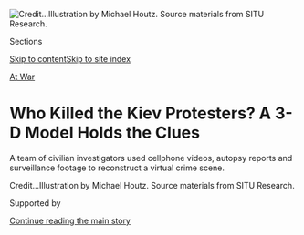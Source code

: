 <div id="app">

<div>

<div>

<div>

</div>

<div data-aria-hidden="false">

<div id="site-content" data-role="main">

<div>

<div class="css-1aor85t" style="opacity:0.000000001;z-index:-1;visibility:hidden">

<div class="css-1hqnpie">

<div class="css-epjblv">

<span class="css-z6pdnw">Who Killed the Kiev Protesters? A 3-D Model
Holds the
Clues</span>

</div>

<div class="css-k008qs">

<div class="css-1iwv8en">

<span class="css-18z7m18"></span>

<div>

<div>

</div>

</div>

</div>

<span class="css-1n6z4y">https://nyti.ms/2xnu5Uk</span>

<div class="css-1705lsu">

<div class="css-4xjgmj">

<div class="css-4skfbu" data-role="toolbar" data-aria-label="Social Media Share buttons, Save button, and Comments Panel with current comment count" data-testid="share-tools">

  - 
  - 
  - 
  - 
    
    <div class="css-6n7j50">
    
    </div>

  - 
  - 

</div>

</div>

</div>

</div>

</div>

</div>

<div class="css-11qgg8s">

</div>

<div id="fullBleedHeaderContent">

<div class="css-n4ws9g">

![<span class="css-ach9cc e1z0qqy90" itemprop="copyrightHolder"><span class="css-1ly73wi e1tej78p0">Credit...</span><span><span>Illustration
by Michael Houtz. Source materials from SITU
Research.</span></span></span>](https://static01.graylady3jvrrxbe.onion/images/2018/06/03/magazine/03mag-Ukraine-image1/03mag-Ukraine-image1-articleLarge-v2.gif?quality=75&auto=webp&disable=upscale)

</div>

<div class="css-a3jxye">

<div class="css-6cn7ki">

<div class="NYTAppHideMasthead css-1bcu9v6 e1suatyy0">

<div class="section css-1o1qe8k e1suatyy2">

<div class="css-cu5p7t er09x8g0">

<div class="css-6n7j50">

</div>

<span class="css-1dv1kvn">Sections</span>

[Skip to content](#site-content)[Skip to site index](#site-index)

</div>

<div class="css-10698na e1huz5gh0">

</div>

</div>

</div>

[At War](/column/at-war "At War")

<div class="css-1sojcmr ehdk2mb0">

# Who Killed the Kiev Protesters? A 3-D Model Holds the Clues

</div>

A team of civilian investigators used cellphone videos, autopsy reports
and surveillance footage to reconstruct a virtual crime
scene.

</div>

</div>

<div class="css-nwzfg5 e1gnum310">

<span class="css-1f9pvn2 magazine"></span><span class="css-ach9cc e1z0qqy90" itemprop="copyrightHolder"><span class="css-1ly73wi e1tej78p0">Credit...</span><span><span>Illustration
by Michael Houtz. Source materials from SITU
Research.</span></span></span>

</div>

<div id="sponsor-wrapper" class="css-1hyfx7x">

<div id="sponsor-slug" class="css-19vbshk">

Supported by

</div>

[Continue reading the main
story](#after-sponsor)

<div id="sponsor" class="ad sponsor-wrapper" style="text-align:center;height:100%;display:block">

</div>

<div id="after-sponsor">

</div>

</div>

<div class="css-1fl1393 e1gnum311">

<div class="css-18e8msd">

<div class="css-vp77d3 epjyd6m0">

<div class="css-1baulvz">

By <span class="css-1baulvz last-byline" itemprop="name">Mattathias
Schwartz</span>

</div>

</div>

  - May 30,
    2018

  - 
    
    <div class="css-4xjgmj">
    
    <div class="css-d8bdto" data-role="toolbar" data-aria-label="Social Media Share buttons, Save button, and Comments Panel with current comment count" data-testid="share-tools">
    
      - 
      - 
      - 
      - 
        
        <div class="css-6n7j50">
        
        </div>
    
      - 
      - 
    
    </div>
    
    </div>

</div>

</div>

</div>

<div class="section meteredContent css-1r7ky0e" name="articleBody" itemprop="articleBody">

<div class="css-1fanzo5 StoryBodyCompanionColumn">

<div class="css-53u6y8">

<span class="css-ggqk20 ethc9we0">O</span>n Feb. 20, 2014, Evelyn
Nefertari, a graduate student living in western Ukraine, watched as the
most violent day in her country’s recent history unfolded. On that
morning, paramilitary police forces loyal to President Viktor Yanukovych
[clashed
with](https://www.nytimes3xbfgragh.onion/2014/02/21/world/europe/ukraine.html)
protesters in Kiev, who were demonstrating against the government’s tilt
toward Russia and away from economic integration with Western Europe.
When the tear gas and smoke finally cleared, four police officers and 48
protesters were dead. “They were highly educated intellectuals,”
Nefertari told me recently over the phone. “The nation paid a very high
price for freedom.” In the aftermath of the confrontation, she decided
to assemble the definitive record of what happened. “The whole country
was in mourning,” she remembers. “I knew that I should do it.”

Most of the deaths occurred within half an hour along a few hundred feet
of streetscape. The scene unfolded before dozens of cameramen,
smartphones and security cameras. But these recorded fragments from the
day were overshadowed by a fight over what they really showed: The
claims of grief-stricken activists, who blamed the Ukrainian
paramilitary for shooting the protesters, [collided with
denials](https://www.nytimes3xbfgragh.onion/video/world/europe/100000002724416/the-ukraine-divide-explained.html)
from Yanukovych, who would later testify that the killings were part of
a “planned provocation” and “pseudo-operation” carried out by the
protesters themselves, a U.S.-backed plot to remove him from power.
Pro-Russia sources went even further, pushing the notion that the Feb.
20 killings were a “false flag” operation carried out by snipers
associated with the protesters, or mercenaries from the country of
Georgia, who were said to have shot down from nearby buildings. To this
day, the story continues to circulate on Kremlin-funded media like
Sputnik and RT.

</div>

</div>

![<span class="css-i48y28 e13ogyst0">Lawyers in Ukraine hope a forensic
analysis of videos can provide critical evidence against a paramilitary
force accused of killing 48 protesters in
2014.</span>](https://static01.graylady3jvrrxbe.onion/images/2018/06/01/magazine/1-SITU-cover/1-SITU-cover-videoSixteenByNineJumbo1600.jpg)

<div class="css-1fanzo5 StoryBodyCompanionColumn">

<div class="css-53u6y8">

The killings took place within a few blocks of Kiev’s Maidan
Nezalezhnosti, or “independence square,” the center of the nationwide
protests. Nefertari began collecting and synchronizing snippets of video
from the internet and from news broadcasts. The task seemed impossible
given that the videos were shot in different places from different
angles and filled with irrelevant noise. Only with great patience, by
picking out sounds and landmarks, could she begin to assign them time
stamps and coordinates and figure out how each related to the others.
The most crucial videos showed civilian protesters in helmets and winter
jackets facing off against masked riflemen who had taken up barricaded
shooting positions. The protesters cowered in groups of five or six
behind makeshift shields; one would suddenly tumble to the ground and be
carried off by comrades on a stretcher. On the first anniversary of the
killings, Nefertari released a 164-minute real-time video on YouTube
showing the standoff from up to nine simultaneous points of view. Within
the first month of being posted, it was watched more than 270,000 times.

</div>

</div>

<div class="css-1fanzo5 StoryBodyCompanionColumn">

<div class="css-53u6y8">

Three years later, Nefertari’s video trove has turned into the seed of
an even more complicated piece of analysis: a [sophisticated multimedia
presentation](http://maidan.situplatform.com/) that tries to recreate
the deaths of three protesters using three-dimensional laser scans of
the streetscape, ballistics analysis and autopsy reports. The
combination of so many disparate data sources into a single
three-dimensional model has little precedent. The arduous work of timing
and placing individual videos was assisted by artificial intelligence,
which helped organize and synchronize the enormous quantity of footage.
Now assembled on a mini-PC and received as evidence by a Ukrainian
criminal court, the reconstruction project could prove crucial in the
trial of five police officers who, Ukrainian prosecutors say, are
responsible for the
killings.

</div>

</div>

<div class="css-79elbk" data-testid="photoviewer-wrapper">

<div class="css-z3e15g" data-testid="photoviewer-wrapper-hidden">

</div>

<div class="css-1a48zt4 ehw59r15" data-testid="photoviewer-children">

![<span class="css-ach9cc e1z0qqy90" itemprop="copyrightHolder"><span class="css-1ly73wi e1tej78p0">Credit...</span><span>Illustration
by Michael Houtz. Source materials from SITU
Research.</span></span>](https://static01.graylady3jvrrxbe.onion/images/2018/06/03/magazine/03mag-Ukraine-image2/03mag-Ukraine-image2-articleLarge-v2.gif?quality=75&auto=webp&disable=upscale)

</div>

</div>

<div class="css-1fanzo5 StoryBodyCompanionColumn">

<div class="css-53u6y8">

**The Maidan demonstrations** are one of many cases in which mass
protests, fueled by popular discontent and social media, have threatened
to topple, or at least embarrass, governments around the world. From the
border fence of the Gaza Strip to urban centers in Nicaragua and Turkey,
the response from the international community often hinges on whether
the party in power can effectively make the case that its use of force
was justified. To avoid being cast as authoritarian, governments must do
more than control the crowd; they must control the narrative. Forensic
tools like those used in the Ukraine inquiry can make the difference in
pinning down the truth of what happened. Similar investigations, using
detailed analyses of open-source data, have been conducted into the use
of chemical weapons by the Syrian government and the killing of a
Venezuelan activist.

In Ukraine, the Maidan protests began in a similar way to the Tahrir
Square demonstrations in Egypt and the Occupy Wall Street movement in
the United States — a few thousand determined protesters battling the
police for a small but highly visible piece of urban terrain. The
anti-Yanukovych crowds toppled a statue of Lenin and cut off the wide
Soviet-era boulevards with piles of debris, pulling up paving stones and
heaping them up into barricades. Russian-backed media quickly set about
framing the protesters as “fascists” who posed a threat to Russian
ethnic minorities in eastern Ukraine and Crimea. Ukrainian police
officers tried and failed to scatter the assembly [by
force](https://www.nytimes3xbfgragh.onion/2014/01/24/world/europe/ukraine.html),
and by December, protesters were occupying and setting fire to
government buildings.

By the third week of February, protesters had spent months living in a
tent city in the heart of Kiev. They built kitchens and brought portable
toilets to the encampment on the central square. Their purpose was to
challenge Yanukovych’s rule and to demand reforms: new elections, more
freedom to protest and closer ties with the European Union.

</div>

</div>

<div class="css-1fanzo5 StoryBodyCompanionColumn">

<div class="css-53u6y8">

The violence came to a head on Feb. 20, during one of the bloodiest and
most controversial hours of European conflict since the end of the Cold
War. Police officers massed around the protesters, who set their
barricades on fire and tried to march on Ukraine’s Parliament.
Protesters threw bricks and Molotov cocktails; the police responded with
tear gas and rubber bullets. A wave of people pushed out of the square
and down Instytutska Street. Defending themselves with helmets and
homemade shields, the protesters were met by barricaded riflemen from
the Berkut, an elite police force loyal to Yanukovych. By the end of the
day, dozens of bodies lay in the streets.

Almost immediately, a disinformation campaign began on social media to
try to reframe the violence. Reporting by The Washington Post has
attributed the effort to the G.R.U., Russia’s military-intelligence
agency. On Facebook and the Russian social-media site VKontakte, G.R.U.
operatives created fake accounts, which characterized the Maidan
uprising as a “coup” by “armed nationalists.” The G.R.U. also set up
online groups that promoted Crimea’s secession from Ukraine. The effort,
which also used paid Facebook ads, presaged Russian interference with
the 2016 presidential election in the United States.

Two days after the shootings, Yanukovych fled to Russia. Over the next
few weeks, Ukraine’s Parliament held new elections. Pro-Western parties
won at the polls and would later enter into a trade agreement with the
European Union. President Vladimir Putin of Russia claimed that what had
just taken place amounted to a coup. He seized Crimea and made inroads
into Ukraine’s eastern provinces. In April, prosecutors in Kiev opened
an investigation into the Feb. 20 killings, searching for someone to
hold responsible for the protesters’ deaths. Prosecutors hoped to bring
charges against the unit of the Berkut that appeared to have taken up
shooting positions behind a barricade on Instytutska Street. Most of the
unit’s members had fled to Russia. Ukrainian prosecutors tried to
extradite them; the Russian government ignored the
request.

</div>

</div>

<div style="max-width:100%;margin:0 auto">

<div class="css-17dprlf" data-id="100000005921537" data-slug="03mag-Ukraine-pullquote1" style="max-width:600px">

</div>

</div>

<div class="css-1fanzo5 StoryBodyCompanionColumn">

<div class="css-53u6y8">

The remaining five members of the Berkut unit awaited trial in a Kiev
prison. Their Kalashnikov assault rifles and pump-action shotguns were
discovered at the bottom of a nearby lake, sawed into pieces. In
addition to murder, the officers were accused of terrorism: using
violence to intimidate the population. Because the officers worked as an
organized unit, it wasn’t necessary to prove which of them fired the
lethal shots. “We defend the government elected by the people,” one
officer told a German TV station. “None of our commands were illegal,”
he went on. “We just did our job.” All five pleaded not guilty. The
bullets that killed many of the protesters had long since disappeared,
and without them it would be impossible to work backward from the bodies
to the individual rifles. The prosecutors would have to find another
way.

**A few months** after the protests ended, lawyers representing the
families of the dead protesters started working with the prosecution to
try and put together a reconstruction of the shootings that the court
could accept as evidence. They became aware of Nefertari’s project and
reached out to her. “Evelyn’s work was the keystone,” said Pavlo Dykan,
one of the lawyers. “It allowed this case to proceed.”

In the summer of 2015, Dykan and his colleague Aleksandra Yatsenko
presented Nefertari’s video and discussed the challenges of the Maidan
case at a small conference at the Center for Human Rights Science at
Carnegie Mellon University in Pittsburgh. Among the other presenters was
Brad Samuels, a principal of SITU, an architecture firm and research lab
in Brooklyn. The firm combined traditional architecture work with
grant-funded deep dives at the outer limits of human rights research.
Samuels had come to the conference to present a project that SITU did
with [Eyal
Weizman](https://www.nytimes3xbfgragh.onion/2018/04/06/arts/design/forensic-architecture-human-rights.html)’s
forensic-architecture research group on the death of Bassem Abu Rahmah,
a Palestinian protester in the West Bank who was struck in the chest by
a tear-gas canister. Israeli authorities claimed that Abu Rahmah’s death
was an accident. SITU reconstructed the event using live video and
ballistics to show that the fatal tear-gas round, which was supposed to
be fired upward at a steep angle, was fired straight at Abu Rahmah. The
case did not lead to an indictment, but SITU’s work was accepted by an
Israeli court as evidence. Samuels told me that the parallels between
the Abu Rahmah and Maidan cases were clear.

</div>

</div>

<div class="css-1fanzo5 StoryBodyCompanionColumn">

<div class="css-53u6y8">

“The problem was how to take multiple vantage points and put them
together into a coherent analysis,” he said. “Maidan was the same
problem set, but on steroids.”

The quantity of raw footage amassed by Nefertari was overwhelming,
running into the thousands of hours. The problem was how to fuse it into
a whole that would persuade the judges and stand up to
cross-examination. Prosecutors would have to do more than cherry-pick a
few convincing moments. Their theory of the case would have to be strong
enough to survive every alternative scenario, from the mysterious
rooftop snipers to the possibility that protesters were killed by
friendly fire. Samuels worked out the basics of a collaboration with
Dykan and Yatsenko over a picnic table. He planned to copy their data
onto his laptop but wound up having to buy an external hard drive when
he saw how much they had.

Multiple cameras recorded the deaths of three protesters whose families
Dykan and Yatsenko were representing, who were selected for the video
presentation. One of the dead was Ihor Dmytriv, a 30-year-old lawyer who
arrived at the protest on Feb. 19. He was crouching behind a makeshift
shield when a bullet pierced it and entered his chest. He fell to the
ground, rolling on his back and clutching his knee. A tall construction
worker in camouflage fatigues rushed forward to help Dmytriv. He was
Andriy Dyhdalovych, a 40-year-old longtime protester who had marched
with Ukrainian veterans of the Afghanistan campaign. He was shot in the
shoulder and died that day in the street. The third victim was Yuriy
Parashchuk, who was 47. He was shot about 15 minutes later on the same
street, in the front of the head. None of the three men were armed.

**The Maidan reconstruction** is a product of its time, an age when
high-quality video can be recorded from any street corner or citizen’s
hand, and when gigabytes of data can easily circulate among experts in
Pittsburgh, Brooklyn and Kiev. The archive the lawyers handed over was
huge — a folder of more than 400 videos with different naming
conventions and file types. “This was as robust a data set as we’ve ever
had the opportunity to work with,” Samuels says. Nefertari had spent
months going through the footage on her computer, trying to synchronize
the videos and wrangle them together. The Center for Human Rights
Science in Pittsburgh subsequently tried to automate this process, using
an A.I. algorithm that could quickly analyze each file’s audio component
and propose possible matches. “Machine learning is not a magic bullet,”
says Jay D. Aronson, the center’s director. “It’s just a tool. You still
need a lot of human judgment.” Once the videos were assembled into a
database, SITU narrowed them down to a smaller number — fewer than 20 —
that were relevant to the cases. Then, working with collaborators on the
ground in Ukraine, they built a virtual model of Instytutska Street. The
first version, created using existing site surveys, wasn’t sufficiently
detailed, but they learned that Nefertari had organized surveyors with
laser scanners who captured details at what Samuels calls the
“sub-centimeter level.” The scan was so fine that it documented
paving-stone patterns and individual leaves of foliage. The surveyors
stood in the streets of Kiev with tall white poles to pinpoint exactly
where each victim fell. The granularity was necessary to get a fix on
not only the victims and the supposed shooters but also on the people
holding the cameras. The 70-gigabyte master layout, known as a “point
cloud,” was stitched together from 40 individual scans of the street and
its environs.

When a bullet breaks the sound barrier, it produces a small sonic boom
that registers as an audible crack. For people positioned downrange, the
crack arrives a fraction of a second before the thump or blast of the
weapon actually firing. In the Maidan case, SITU enlisted a ballistics
expert to measure the time that elapsed between the cracks and the
thumps. The time difference yielded a maximum and minimum distance
between the shooter and the camera, which SITU rendered as a
doughnut-shaped “area of
interest.”

</div>

</div>

<div style="max-width:100%;margin:0 auto">

<div class="css-17dprlf" data-id="100000005925570" data-slug="03mag-Ukraine-pullquote2" style="max-width:600px">

</div>

</div>

<div class="css-1fanzo5 StoryBodyCompanionColumn">

<div class="css-53u6y8">

Using the video archive, SITU positioned the victims’ bodies within the
virtual space of the point cloud. Autopsy reports noted the locations of
entry and exit wounds, which were joined by thin red lines and extended,
with a five-degree margin of error, forward into space. Viewed from
overhead, these five-degree cones trim the doughnut-shaped area of
interest down into a narrow segment. In the first two cases, the
segments overlapped with a position that the Berkut were defending
behind a barricade; in the third, the segment overlapped with a position
behind a line of supply trucks. A crucial piece of additional footage
obtained by Nefertari arrived in SITU’s office more than a year into the
case. Taken from a surveillance camera at the Ukrainian National Bank,
it clearly shows the Berkut positioned behind their front line. In all
three cases, individual officers can be seen aiming and firing their
rifles during the moments leading to the victims’ deaths.

</div>

</div>

<div class="css-1fanzo5 StoryBodyCompanionColumn">

<div class="css-53u6y8">

The Ukrainian court could accept the findings only if they were entered
into evidence as a physical object. So SITU loaded its [multimedia
presentation](http://maidan.situplatform.com/) onto an Intel
minicomputer and shipped it to Kiev. At the center of the exhibit are
the three cases, with SITU’s analysis presented in three silent videos,
each about five minutes in length. Key snippets of live video are laid
on top of the virtual space as footnotes. The analysis arrives in a
clean and linear presentation, and yet SITU manages to show its work,
letting viewers see the crack-thump audio files and the frames of video
used to establish the positions of the bodies. “It’s pretty banal,”
Samuels says. “What we’re trying to do is take something that’s already
pretty obvious and make it abundantly clear, by putting it into space.”

“The criminal court has never admitted evidence of such technological
complexity,” Yatsenko told me. “It’s a milestone.” There are more than
100 witnesses left to interview in the Feb. 20 case. It could be more
than a year before the court reaches a verdict. Nefertari, meanwhile,
continues to work on her own project, an even more ambitious
reconstruction of the entire Maidan uprising, with all the victims
included. “I want people in the future to know the truth,” she says. “I
don’t want rumor turned into
facts.”

</div>

</div>

<div style="max-width:100%;margin:0 auto">

<div class="css-17dprlf" data-id="100000005613734" data-slug="magazine-fullspread" style="max-width:1050px">

</div>

</div>

</div>

<div>

</div>

<div>

</div>

<div>

</div>

<div>

<div id="bottom-wrapper" class="css-1ede5it">

<div id="bottom-slug" class="css-l9onyx">

Advertisement

</div>

[Continue reading the main
story](#after-bottom)

<div id="bottom" class="ad bottom-wrapper" style="text-align:center;height:100%;display:block;min-height:90px">

</div>

<div id="after-bottom">

</div>

</div>

</div>

</div>

</div>

## Site Index

<div>

</div>

## Site Information Navigation

  - [© <span>2020</span> <span>The New York Times
    Company</span>](https://help.nytimes3xbfgragh.onion/hc/en-us/articles/115014792127-Copyright-notice)

<!-- end list -->

  - [NYTCo](https://www.nytco.com/)
  - [Contact
    Us](https://help.nytimes3xbfgragh.onion/hc/en-us/articles/115015385887-Contact-Us)
  - [Work with us](https://www.nytco.com/careers/)
  - [Advertise](https://nytmediakit.com/)
  - [T Brand Studio](http://www.tbrandstudio.com/)
  - [Your Ad
    Choices](https://www.nytimes3xbfgragh.onion/privacy/cookie-policy#how-do-i-manage-trackers)
  - [Privacy](https://www.nytimes3xbfgragh.onion/privacy)
  - [Terms of
    Service](https://help.nytimes3xbfgragh.onion/hc/en-us/articles/115014893428-Terms-of-service)
  - [Terms of
    Sale](https://help.nytimes3xbfgragh.onion/hc/en-us/articles/115014893968-Terms-of-sale)
  - [Site
    Map](https://spiderbites.nytimes3xbfgragh.onion)
  - [Help](https://help.nytimes3xbfgragh.onion/hc/en-us)
  - [Subscriptions](https://www.nytimes3xbfgragh.onion/subscription?campaignId=37WXW)

</div>

</div>

</div>

</div>
